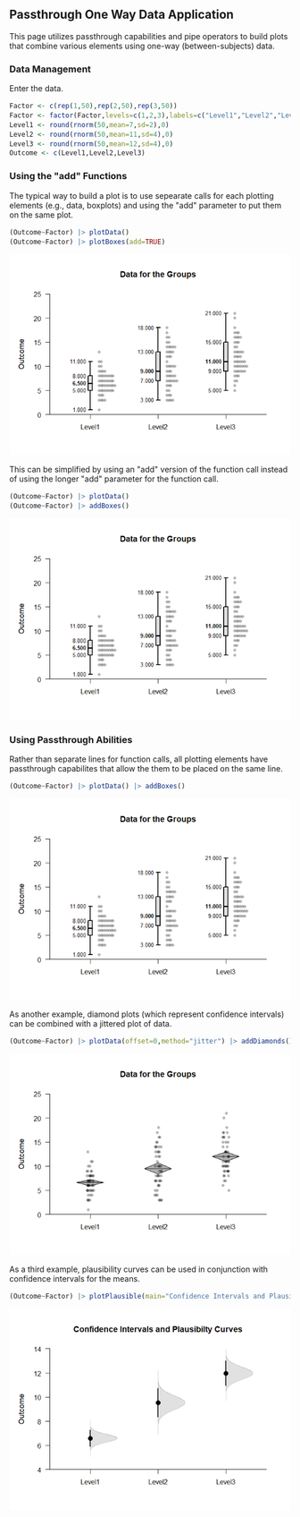 ## Passthrough One Way Data Application

This page utilizes passthrough capabilities and pipe operators to build plots that combine various elements using one-way (between-subjects) data.

### Data Management

Enter the data.

```r
Factor <- c(rep(1,50),rep(2,50),rep(3,50))
Factor <- factor(Factor,levels=c(1,2,3),labels=c("Level1","Level2","Level3"))
Level1 <- round(rnorm(50,mean=7,sd=2),0)
Level2 <- round(rnorm(50,mean=11,sd=4),0)
Level3 <- round(rnorm(50,mean=12,sd=4),0)
Outcome <- c(Level1,Level2,Level3)
```

### Using the "add" Functions

The typical way to build a plot is to use sepearate calls for each plotting elements (e.g., data, boxplots) and using the "add" parameter to put them on the same plot.

```r
(Outcome~Factor) |> plotData() 
(Outcome~Factor) |> plotBoxes(add=TRUE)
```

![](figures/Passthrough-OneWay-Traditional-1.png)<!-- -->

This can be simplified by using an "add" version of the function call instead of using the longer "add" parameter for the function call.

```r
(Outcome~Factor) |> plotData() 
(Outcome~Factor) |> addBoxes()
```

![](figures/Passthrough-OneWay-Add-1.png)<!-- -->

### Using Passthrough Abilities

Rather than separate lines for function calls, all plotting elements have passthrough capabilites that allow the them to be placed on the same line.

```r
(Outcome~Factor) |> plotData() |> addBoxes()
```

![](figures/Passthrough-OneWay-PassthroughA-1.png)<!-- -->

As another example, diamond plots (which represent confidence intervals) can be combined with a jittered plot of data.

```r
(Outcome~Factor) |> plotData(offset=0,method="jitter") |> addDiamonds()
```

![](figures/Passthrough-OneWay-PassthroughB-1.png)<!-- -->

As a third example, plausibility curves can be used in conjunction with confidence intervals for the means.

```r
(Outcome~Factor) |> plotPlausible(main="Confidence Intervals and Plausibilty Curves",offset=0) |> addIntervals(values=FALSE)
```

![](figures/Passthrough-OneWay-PassthroughC-1.png)<!-- -->
